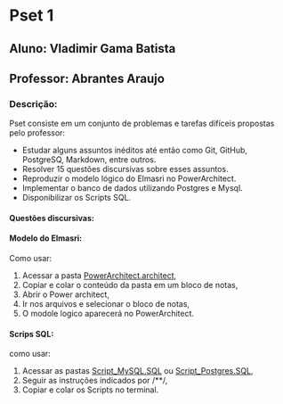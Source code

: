 # Pset 1
## Aluno: Vladimir Gama Batista
## Professor: Abrantes Araujo
### Descrição:
Pset consiste em um conjunto de problemas e tarefas difíceis propostas pelo professor:
* Estudar alguns assuntos inéditos até então como Git, GitHub, PostgreSQ, Markdown, entre outros.
* Resolver 15 questões discursivas sobre esses assuntos.
* Reproduzir o modelo lógico do Elmasri no PowerArchitect.
* Implementar o banco de dados utilizando Postgres e Mysql.
* Disponibilizar os Scripts SQL.

#### Questões discursivas:

#### Modelo do Elmasri:
Como usar:
1. Acessar a pasta [PowerArchitect.architect](<https://github.com/VladimirGB1/uvv_bd_1_cc1m/blob/main/Pset%201/PowerArchitect.architect>),
2. Copiar e colar o conteúdo da pasta em um bloco de notas,
3. Abrir o Power architect,
4. Ir nos arquivos e selecionar o bloco de notas,
5. O modole logico aparecerá no PowerArchitect.

#### Scrips SQL:
como usar:
1. Acessar as pastas [Script_MySQL.SQL](<https://github.com/VladimirGB1/uvv_bd_1_cc1m/blob/main/Pset%201/Script_MySQL.SQL>) ou [Script_Postgres.SQL](<https://github.com/VladimirGB1/uvv_bd_1_cc1m/blob/main/Pset%201/Script_Postgres.SQL>),
2. Seguir as instruções indicados por /**/,
3. Copiar e colar os Scripts no terminal.
